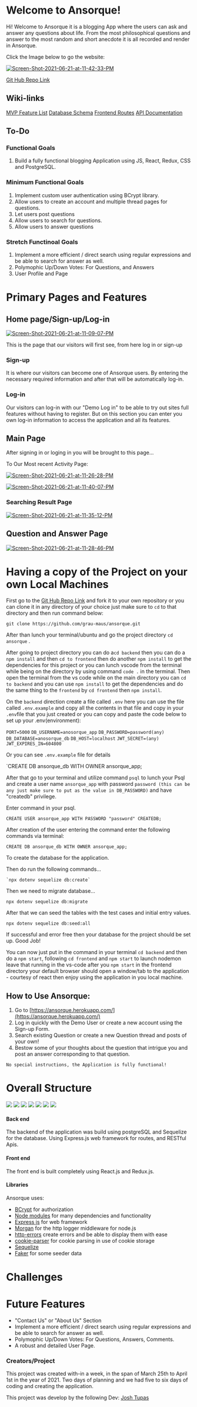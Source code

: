 # Welcome to Ansorque!

Hi! Welcome to Ansorque it is a blogging App where the users can ask and answer any questions about life. From the most philosophical questions and answer to the most random and short anecdote it is all recorded and render in Ansorque. 

Click the Image below to go the website:

[<a href="https://ansorque.herokuapp.com/"><img src="https://i.ibb.co/PrRt8WH/Screen-Shot-2021-06-21-at-11-42-33-PM.png" alt="Screen-Shot-2021-06-21-at-11-42-33-PM" border="0"></a>](https://ansorque.herokuapp.com/)

[Git Hub Repo Link](https://github.com/grau-maus/ansorque)

## Wiki-links

[MVP Feature List]()
[Database Schema]()
[Frontend Routes]()
[API Documentation]()

## To-Do 

### Functional Goals

1.  Build a fully functional blogging Application using JS, React, Redux,  CSS and PostgreSQL.

### Minimum Functional Goals

1.  Implement custom user authentication using BCrypt library.
2.  Allow users to create an account and multiple thread pages for questions.
3.  Let users post questions
4.  Allow users to search for questions.
5. Allow users to answer questions

### Stretch Functinoal Goals

1.  Implement a more efficient / direct search using regular expressions and be able to search for answer as well.
2. Polymophic Up/Down Votes: For Questions, and Answers
3. User Profile and Page

# Primary Pages and Features

## Home page/Sign-up/Log-in

<a href="https://ibb.co/9N87TrX"><img src="https://i.ibb.co/Xb2qsCB/Screen-Shot-2021-06-21-at-11-09-07-PM.png" alt="Screen-Shot-2021-06-21-at-11-09-07-PM" border="0"></a>

This is the page that our visitors will first see, from here log in or sign-up

### Sign-up
 It is where our visitors can become one of Ansorque users. By entering the necessary required information and after that will be automatically log-in. 

### Log-in
Our visitors can log-in with our "Demo Log in" to be able to try out sites full features without having to register.  But on this section you can enter you own log-in information to access the application and all its features. 
   

## Main Page 

After signing in or loging in you will be brought to this page...

To Our Most recent Activity Page:

<a href="https://ibb.co/tHnKRmC"><img src="https://i.ibb.co/kGzBZHc/Screen-Shot-2021-06-21-at-11-26-28-PM.png" alt="Screen-Shot-2021-06-21-at-11-26-28-PM" border="0"></a>





<a href="https://ibb.co/xX2FkTr"><img src="https://i.ibb.co/vVcXFnM/Screen-Shot-2021-06-21-at-11-40-07-PM.png" alt="Screen-Shot-2021-06-21-at-11-40-07-PM" border="0"></a> 



### Searching Result Page


<a href="https://ibb.co/Yc0L9pW"><img src="https://i.ibb.co/qNJrGkn/Screen-Shot-2021-06-21-at-11-35-12-PM.png" alt="Screen-Shot-2021-06-21-at-11-35-12-PM" border="0"></a>


## Question and Answer Page
<a href="https://ibb.co/qFsGk4c"><img src="https://i.ibb.co/VpSy2hz/Screen-Shot-2021-06-21-at-11-28-46-PM.png" alt="Screen-Shot-2021-06-21-at-11-28-46-PM" border="0"></a>





# Having a copy of the Project on your own Local Machines


First go to the [Git Hub Repo Link](https://github.com/grau-maus/ansorque) and fork it to your own repository or you can clone it in any directory of your choice just make sure to `cd` to that directory and then run command below:

`git clone https://github.com/grau-maus/ansorque.git`

After than lunch your terminal/ubuntu and go the project directory  `cd ansorque` .

After going to project directory you can do a`cd backend` then you can do a  `npm install`  and then `cd to frontend` then do another `npm install` to get the dependencies for this project or you can lunch vscode from the terminal while being on the directory by using command `code .` in the terminal. Then open the terminal from the vs code while on the main directory you can `cd to backend`  and you can use `npm install` to get the dependencies and do the same thing to the `frontend` by `cd frontend`  then `npm install`.

On the `backend` direction create a file called `.env` here you can use the file called `.env.example` and copy all the contents in that file and copy in your `.env`file that you just created or you can copy and paste the code below to set up your .env(environment):

`PORT=5000`
`DB_USERNAME=anosorque_app`
`DB_PASSWORD=password(any)`
`DB_DATABASE=anosorque_db`
`DB_HOST=localhost`
`JWT_SECRET=(any)`
`JWT_EXPIRES_IN=604800`

Or you can see `.env.example` file for details

`CREATE DB ansorque_db WITH OWNER ansorque_app;

After that go to your terminal and utilize command `psql` to lunch your Psql and create a user name `ansorque_app` with password `password (this can be any just make sure to put as the value in DB_PASSWORD)` and have "createdb" privilege. 

Enter command in your psql.

    CREATE USER ansorque_app WITH PASSWORD "password" CREATEDB;
    

After creation of the user entering the command enter the following commands via terminal:

	CREATE DB ansorque_db WITH OWNER ansorque_app;

To create the database for the application. 

Then do run the following commands...

    `npx dotenv sequelize db:create`
    
  Then we need to migrate database...

    npx dotenv sequelize db:migrate

After that we can seed the tables with the test cases and initial entry values.

    npx dotenv sequelize db:seed:all

If successful and error free then your database for the project should be set up. Good Job!

You can now just put in the command in your terminal `cd backend` and then do a `npm start`, following `cd frontend` and `npm start`  to launch nodemon leave that running in the vs-code after you `npm start` in the frontend directory your default browser should open a window/tab to the application - courtesy of react then enjoy using the application in you local machine. 


## How to Use Ansorque:

1.  Go to  [https://ansorque.herokuapp.com/](https://ansorque.herokuapp.com/)
2.  Log in quickly with the Demo User or create a new account using the Sign-up Form.
3.  Search existing Question or create a new Question thread and posts of your own!
4. Bestow some of your thoughts about the question that intrigue you and post an answer corresponding to that question.

```
No special instructions, the Application is fully functional!
```

# Overall Structure
<img src="https://img.shields.io/badge/JavaScript-F7DF1E?style=for-the-badge&logo=javascript&logoColor=black" /> <img src="https://img.shields.io/badge/React-20232A?style=for-the-badge&logo=react&logoColor=61DAFB" />
<img src="https://img.shields.io/badge/Redux-593D88?style=for-the-badge&logo=redux&logoColor=white%22%3E" /> <img src="https://img.shields.io/badge/Node.js-43853D?style=for-the-badge&logo=node.js&logoColor=white%22/%3E" /> <img src="https://img.shields.io/badge/PostgreSQL-316192?style=for-the-badge&logo=postgresql&logoColor=white" /> <img src="https://img.shields.io/badge/Express.js-000000?style=for-the-badge&logo=express&logoColor=white" />
<img src="https://img.shields.io/badge/CSS-239120?&style=for-the-badge&logo=css3&logoColor=white%22%3E" />






#### Back end

The backend of the application was build using postgreSQL and Sequelize for the database. Using Express.js web framework for routes, and RESTful Apis.

#### Front end

The front end is built completely using React.js and Redux.js.

#### Libraries

Ansorque uses:

- [BCrypt](https://github.com/codahale/bcrypt-ruby)  for authorization
- [Node modules](https://github.com/node-modules) for many dependencies and functionality
- [Express js](https://github.com/expressjs/express) for web framework
- [Morgan](https://github.com/expressjs/morgan) for the http logger middleware for node.js
- [http-errors](https://github.com/jshttp/http-errors) create errors and be able to display them with ease
- [cookie-parser](https://github.com/js-cookie/js-cookie) for cookie parsing in use of cookie storage
- [Sequelize](https://github.com/sequelize/sequelize) 
- [Faker](https://www.npmjs.com/package/faker) for some seeder data

# Challenges


# Future Features 

- "Contact Us" or "About Us" Section 
-  Implement a more efficient / direct search using regular expressions and be able to search for answer as well.
- Polymophic Up/Down Votes: For Questions, Answers, Comments.
- A robust and detailed User Page.

### Creators/Project

This project was created with-in a week, in the span of March 25th to April 1st  in the year of 2021. Two days of planning and we had five to six days of coding and creating the application.

This project was develop by the following Dev:
[Josh Tupas](https://github.com/grau-maus)



